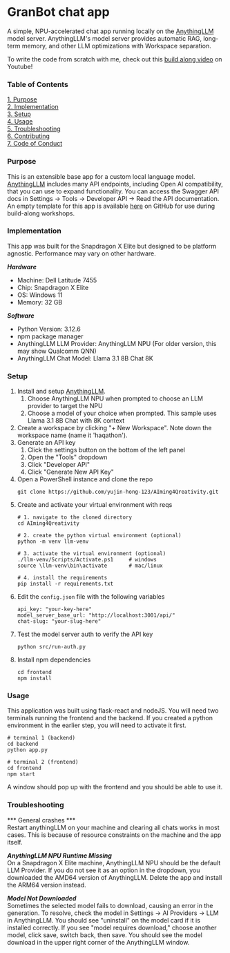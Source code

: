 # GranBot chat app

A simple, NPU-accelerated chat app running locally on the [AnythingLLM](https://anythingllm.com/) model server. AnythingLLM's model server provides automatic RAG, long-term memory, and other LLM optimizations with Workspace separation.

To write the code from scratch with me, check out this [build along video](https://www.youtube.com/watch?v=Cb-TvjTV4Eg) on Youtube!

### Table of Contents
[1. Purpose](#purpose)<br>
[2. Implementation](#implementation)<br>
[3. Setup](#setup)<br>
[4. Usage](#usage)<br>
[5. Troubleshooting](#troubleshooting)<br>
[6. Contributing](#contributing)<br>
[7. Code of Conduct](#code-of-conduct)<br>

### Purpose
This is an extensible base app for a custom local language model. [AnythingLLM](https://anythingllm.com/) includes many API endpoints, including Open AI compatibility, that you can use to expand functionality. You can access the Swagger API docs in Settings -> Tools -> Developer API -> Read the API documentation. An empty template for this app is available [here](https://github.com/thatrandomfrenchdude/simple-npu-chatbot-template) on GitHub for use during build-along workshops.

### Implementation
This app was built for the Snapdragon X Elite but designed to be platform agnostic. Performance may vary on other hardware.

***Hardware***
- Machine: Dell Latitude 7455
- Chip: Snapdragon X Elite
- OS: Windows 11
- Memory: 32 GB

***Software***
- Python Version: 3.12.6
- npm package manager
- AnythingLLM LLM Provider: AnythingLLM NPU (For older version, this may show Qualcomm QNN)
- AnythingLLM Chat Model: Llama 3.1 8B Chat 8K

### Setup
1. Install and setup [AnythingLLM](https://anythingllm.com/).
    1. Choose AnythingLLM NPU when prompted to choose an LLM provider to target the NPU
    2. Choose a model of your choice when prompted. This sample uses Llama 3.1 8B Chat with 8K context
2. Create a workspace by clicking "+ New Workspace". Note down the workspace name (name it 'haqathon').
3. Generate an API key
    1. Click the settings button on the bottom of the left panel
    2. Open the "Tools" dropdown
    3. Click "Developer API"
    4. Click "Generate New API Key"
4. Open a PowerShell instance and clone the repo
    ```
    git clone https://github.com/yujin-hong-123/AIming4Qreativity.git
    ```
5. Create and activate your virtual environment with reqs
    ```
    # 1. navigate to the cloned directory
    cd AIming4Qreativity

    # 2. create the python virtual environment (optional)
    python -m venv llm-venv

    # 3. activate the virtual environment (optional)
    ./llm-venv/Scripts/Activate.ps1     # windows
    source \llm-venv\bin\activate       # mac/linux

    # 4. install the requirements
    pip install -r requirements.txt
    ```
6. Edit the `config.json` file with the following variables
    ```
    api_key: "your-key-here"
    model_server_base_url: "http://localhost:3001/api/"
    chat-slug: "your-slug-here"
    ```
7. Test the model server auth to verify the API key
    ```
    python src/run-auth.py
    ```
8. Install npm dependencies
    ```
    cd frontend
    npm install
    ```

### Usage
This application was built using flask-react and nodeJS. You will need two terminals running the frontend and the backend. If you created a python environment in the earlier step, you will need to activate it first.
```
# terminal 1 (backend)
cd backend
python app.py

# terminal 2 (frontend)
cd frontend
npm start
```

A window should pop up with the frontend and you should be able to use it.

### Troubleshooting
*** General crashes ***<br>
Restart anythingLLM on your machine and clearing all chats works in most cases. This is because of resource constraints on the machine and the app itself.

***AnythingLLM NPU Runtime Missing***<br>
On a Snapdragon X Elite machine, AnythingLLM NPU should be the default LLM Provider. If you do not see it as an option in the dropdown, you downloaded the AMD64 version of AnythingLLM. Delete the app and install the ARM64 version instead.

***Model Not Downloaded***<br>
Sometimes the selected model fails to download, causing an error in the generation. To resolve, check the model in Settings -> AI Providers -> LLM in AnythingLLM. You should see "uninstall" on the model card if it is installed correctly. If you see "model requires download," choose another model, click save, switch back, then save. You should see the model download in the upper right corner of the AnythingLLM window.
